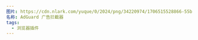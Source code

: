 ```yaml
---
图片: https://cdn.nlark.com/yuque/0/2024/png/34220974/1706515528866-55bbe7df-e9d4-44e8-9b61-8d3cb4ac75bf.png
名称: AdGuard 广告拦截器
tags:
  - 浏览器插件
---
```


